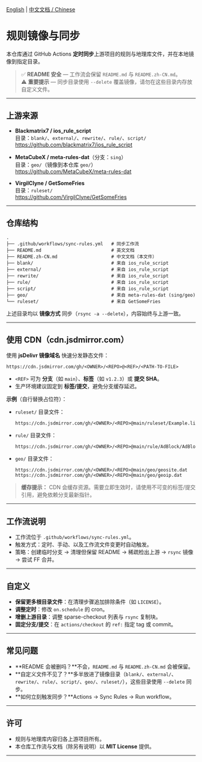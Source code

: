 [English](README.md) | [中文文档 / Chinese](README.zh-CN.md)

# 规则镜像与同步

本仓库通过 GitHub Actions **定时同步**上游项目的规则与地理库文件，并在本地镜像到指定目录。

> ✅ **README 安全** — 工作流会保留 `README.md` 与 `README.zh-CN.md`。  
> ⚠️ **重要提示** — 同步目录使用 `--delete` 覆盖镜像，请勿在这些目录内存放自定义文件。

---

## 上游来源

- **Blackmatrix7 / ios_rule_script**  
  目录：`blank/`、`external/`、`rewrite/`、`rule/`、`script/`  
  <https://github.com/blackmatrix7/ios_rule_script>

- **MetaCubeX / meta-rules-dat**（分支：`sing`）  
  目录：`geo/`（镜像到本仓库 `geo/`）  
  <https://github.com/MetaCubeX/meta-rules-dat>

- **VirgilClyne / GetSomeFries**  
  目录：`ruleset/`  
  <https://github.com/VirgilClyne/GetSomeFries>

---

## 仓库结构

```
.
├── .github/workflows/sync-rules.yml   # 同步工作流
├── README.md                          # 英文文档
├── README.zh-CN.md                    # 中文文档（本文件）
├── blank/                             # 来自 ios_rule_script
├── external/                          # 来自 ios_rule_script
├── rewrite/                           # 来自 ios_rule_script
├── rule/                              # 来自 ios_rule_script
├── script/                            # 来自 ios_rule_script
├── geo/                               # 来自 meta-rules-dat (sing/geo)
└── ruleset/                           # 来自 GetSomeFries
```

上述目录均以 **镜像方式** 同步（`rsync -a --delete`），内容始终与上游一致。

---

## 使用 CDN（cdn.jsdmirror.com）

使用 **jsDelivr 镜像域名** 快速分发静态文件：

```
https://cdn.jsdmirror.com/gh/<OWNER>/<REPO>@<REF>/<PATH-TO-FILE>
```

- `<REF>` 可为 **分支**（如 `main`）、**标签**（如 `v1.2.3`）或 **提交 SHA**。  
- 生产环境建议固定到 **标签/提交**，避免分支缓存延迟。

**示例**（自行替换占位符）：

- `ruleset/` 目录文件：
  ```
  https://cdn.jsdmirror.com/gh/<OWNER>/<REPO>@main/ruleset/Example.list
  ```
- `rule/` 目录文件：
  ```
  https://cdn.jsdmirror.com/gh/<OWNER>/<REPO>@main/rule/AdBlock/AdBlock.list
  ```
- `geo/` 目录文件：
  ```
  https://cdn.jsdmirror.com/gh/<OWNER>/<REPO>@main/geo/geosite.dat
  https://cdn.jsdmirror.com/gh/<OWNER>/<REPO>@main/geo/geoip.dat
  ```

> **缓存提示：** CDN 会缓存资源。需要立即生效时，请使用不可变的标签/提交引用，避免依赖分支最新指针。

---

## 工作流说明

- 工作流位于 `.github/workflows/sync-rules.yml`。
- 触发方式：定时、手动、以及工作流文件变更时自动触发。
- 策略：创建临时分支 → 清理但保留 README → 稀疏检出上游 → `rsync` 镜像 → 尝试 FF 合并。

---

## 自定义

- **保留更多根目录文件**：在清理步骤追加排除条件（如 `LICENSE`）。  
- **调整定时**：修改 `on.schedule` 的 cron。  
- **增删上游目录**：调整 sparse-checkout 列表与 `rsync` 复制块。  
- **固定分支/提交**：在 `actions/checkout` 的 `ref:` 指定 tag 或 commit。

---

## 常见问题

- **README 会被删吗？**不会，`README.md` 与 `README.zh-CN.md` 会被保留。  
- **自定义文件不见了？**多半放进了镜像目录（`blank/`、`external/`、`rewrite/`、`rule/`、`script/`、`geo/`、`ruleset/`），这些目录使用 `--delete` 同步。  
- **如何立刻触发同步？**Actions → Sync Rules → Run workflow。

---

## 许可

- 规则与地理库内容归各上游项目所有。  
- 本仓库工作流与文档（除另有说明）以 **MIT License** 提供。

---
